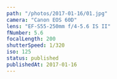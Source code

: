 ```yaml
---
path: "/photos/2017-01-16/01.jpg"
camera: "Canon EOS 60D"
lens: "EF-S55-250mm f/4-5.6 IS II"
fNumber: 5.6
focalLength: 200
shutterSpeed: 1/320
iso: 125
status: published
publishedAt: 2017-01-16
---
```

